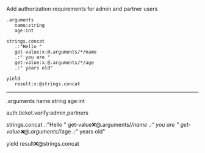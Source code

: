 Add authorization requirements for admin and partner users

```hyperlambda
.arguments
   name:string
   age:int

strings.concat
   .:"Hello "
   get-value:x:@.arguments/*/name
   .:" you are "
   get-value:x:@.arguments/*/age
   .:" years old"

yield
   result:x:@strings.concat
```
---
.arguments
   name:string
   age:int

auth.ticket.verify:admin,partners

strings.concat
   .:"Hello "
   get-value:x:@.arguments/*/name
   .:" you are "
   get-value:x:@.arguments/*/age
   .:" years old"

yield
   result:x:@strings.concat
